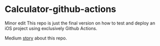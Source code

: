 # Calculator-github-actions
Minor edit
This repo is just the final version on how to test and deploy an iOS project using exclusively Github Actions.

Medium [story](https://medium.com/@tiagosanto/test-and-deploy-an-ios-app-using-github-actions-44de9a7dcef6) about this repo.
